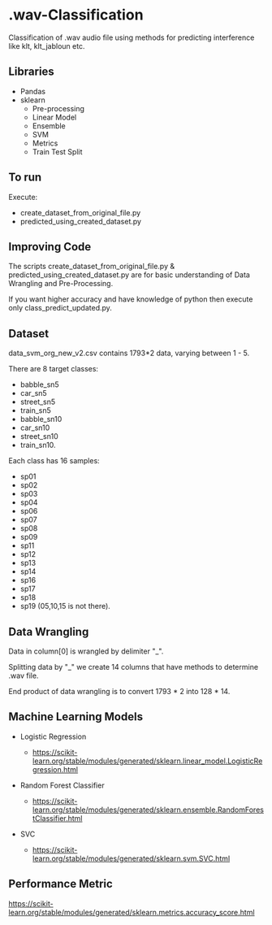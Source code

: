 # .wav-Classification
Classification of .wav audio file using methods for predicting interference like klt, klt_jabloun etc.

## Libraries ##
* Pandas
* sklearn
  * Pre-processing
  * Linear Model
  * Ensemble
  * SVM
  * Metrics
  * Train Test Split
  
## To run ##
Execute:

* create_dataset_from_original_file.py
* predicted_using_created_dataset.py

## Improving Code
The scripts create_dataset_from_original_file.py & predicted_using_created_dataset.py are for basic understanding of Data Wrangling and Pre-Processing.

If you want higher accuracy and have knowledge of python then execute only class_predict_updated.py.


## Dataset ##
data_svm_org_new_v2.csv contains 1793*2 data, varying between 1 - 5.

There are 8 target classes:
* babble_sn5
* car_sn5
* street_sn5
* train_sn5
* babble_sn10
* car_sn10
* street_sn10 
* train_sn10.

Each class has 16 samples: 
* sp01
* sp02
* sp03
* sp04
* sp06
* sp07
* sp08
* sp09
* sp11
* sp12
* sp13
* sp14
* sp16
* sp17
* sp18
* sp19 
(05,10,15 is not there).


## Data Wrangling ##

Data in column[0] is wrangled by delimiter "_".

Splitting data by "_" we create 14 columns that have methods to determine .wav file.

End product of data wrangling is to convert 1793 * 2 into 128 * 14.

## Machine Learning Models ##
* Logistic Regression
  * <https://scikit-learn.org/stable/modules/generated/sklearn.linear_model.LogisticRegression.html>

* Random Forest Classifier
  * <https://scikit-learn.org/stable/modules/generated/sklearn.ensemble.RandomForestClassifier.html>
 
* SVC
  * <https://scikit-learn.org/stable/modules/generated/sklearn.svm.SVC.html>

## Performance Metric ##
<https://scikit-learn.org/stable/modules/generated/sklearn.metrics.accuracy_score.html>
